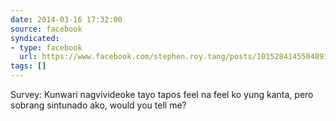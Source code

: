 ```yaml
---
date: 2014-03-16 17:32:00
source: facebook
syndicated:
- type: facebook
  url: https://www.facebook.com/stephen.roy.tang/posts/10152841455048912
tags: []
---
```


Survey: Kunwari nagvivideoke tayo tapos feel na feel ko yung kanta, pero sobrang sintunado ako, would you tell me?